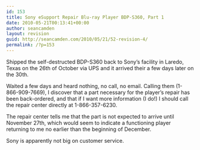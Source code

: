 ```yaml
---
id: 153
title: Sony eSupport Repair Blu-ray Player BDP-S360, Part 1
date: 2010-05-21T00:13:41+00:00
author: seancamden
layout: revision
guid: http://seancamden.com/2010/05/21/52-revision-4/
permalink: /?p=153
---
```

Shipped the self-destructed BDP-S360 back to Sony&#8217;s facility in Laredo, Texas on the 26th of October via UPS and it arrived their a few days later on the 30th. 

Waited a few days and heard nothing, no call, no email. Calling them (1-866-909-7669), I discover that a part necessary for the player&#8217;s repair has been back-ordered, and that if I want more information (I do!) I should call the repair center directly at 1-866-357-6230.

The repair center tells me that the part is not expected to arrive until November 27th, which would seem to indicate a functioning player returning to me no earlier than the beginning of December.

Sony is apparently not big on customer service.